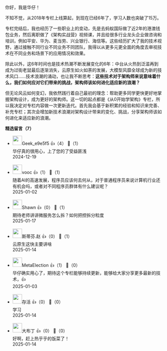 你好，我是华仔！

不知不觉，从2018年专栏上线算起，到现在已经6年了，学习人数也突破了15万。

专栏完结后，我也经历了一些职业上的变动，先是去蚂蚁国际做了近2年的港澳钱包业务，然后离职做了《架构实战营》视频课，并且给很多行业龙头企业做咨询和培训，例如平安、华为、麦当劳、兴业银行、海信等。这些经历扩大了我的技术视野，通过接触不同行业不同业务不同团队，我得以从更多元更全面的角度去审视技术在不同业务和场景下的应用情况和效果。

除此以外，这6年时间也是技术热潮不断发展变化的6年：中台从火热到泛滥再到成为过街老鼠最后逐渐消失，云原生如火如荼的发展，大模型风靡全球成为新的技术风口……技术浪潮的涌动，也让我不断思考：**这些技术对于架构师来说意味着什么，我们如何应对它们带来的挑战，架构师该如何进化适应新的浪潮？**

但无论风云如何变幻，我依然践行着自己最初的理念：帮助更多同学更快更好地掌握架构设计，成为更好的架构师。这一切的起点都是《从0开始学架构》专栏，所以我决定对专栏内容做一次更新迭代。首先我会基于新积累的经验和知识来完善、补充专栏；其次会增加新技术浪潮对架构设计带来的变化、挑战，分享架构师该如何进化来适应新的浪潮。
<div><strong>精选留言（7）</strong></div><ul>
<li><img src="" width="30px"><span>Geek_e9e5f5</span> 👍（4） 💬（1）<div>华仔真的很用心，上了您的了受益匪浅</div>2024-12-19</li><br/><li><img src="https://static001.geekbang.org/account/avatar/00/10/37/b4/df897320.jpg" width="30px"><span>vooc</span> 👍（1） 💬（1）<div>随着AI的高速发展，程序员应该何去何从，对于普通程序员来说计算机行业还有机会吗，或者对不同程序员群体有什么建议呢？</div>2025-01-02</li><br/><li><img src="https://static001.geekbang.org/account/avatar/00/10/78/8f/0d927ab3.jpg" width="30px"><span>Shawn</span> 👍（0） 💬（1）<div>期待老师讲讲微服务怎么拆？如何把控拆分粒度</div>2025-01-17</li><br/><li><img src="https://static001.geekbang.org/account/avatar/00/12/50/33/9dcd30c4.jpg" width="30px"><span>斯蒂芬.赵</span> 👍（0） 💬（1）<div>云原生这快主要讲啥</div>2025-01-14</li><br/><li><img src="https://static001.geekbang.org/account/avatar/00/10/d0/b9/016eeedb.jpg" width="30px"><span>MetaElection</span> 👍（1） 💬（0）<div>华仔确实用心了，期待这个专栏能够持续更新，能够给大家分享更多最新的技术，👍</div>2025-01-03</li><br/><li><img src="https://static001.geekbang.org/account/avatar/00/24/2b/db/9ff52283.jpg" width="30px"><span>存活</span> 👍（0） 💬（0）<div>学习</div>2025-01-14</li><br/><li><img src="https://static001.geekbang.org/account/avatar/00/15/34/b0/8d14a2a1.jpg" width="30px"><span>大布丁</span> 👍（0） 💬（0）<div>好啊，赶上热乎乎的饭菜了！</div>2025-01-14</li><br/>
</ul>